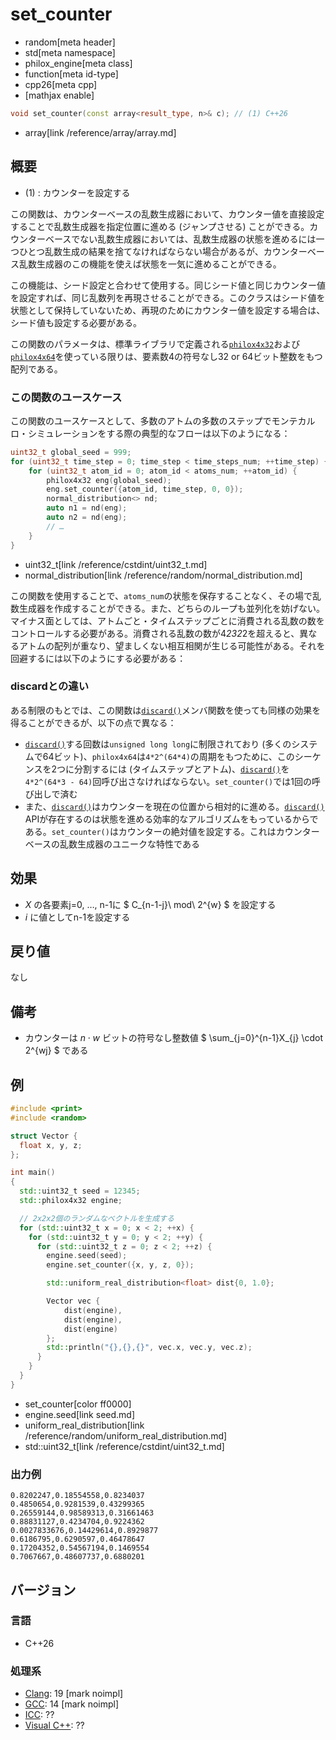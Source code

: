 # set_counter
* random[meta header]
* std[meta namespace]
* philox_engine[meta class]
* function[meta id-type]
* cpp26[meta cpp]
* [mathjax enable]

```cpp
void set_counter(const array<result_type, n>& c); // (1) C++26
```
* array[link /reference/array/array.md]

## 概要
- (1) : カウンターを設定する

この関数は、カウンターベースの乱数生成器において、カウンター値を直接設定することで乱数生成器を指定位置に進める (ジャンプさせる) ことができる。カウンターベースでない乱数生成器においては、乱数生成器の状態を進めるには一つひとつ乱数生成の結果を捨てなければならない場合があるが、カウンターベース乱数生成器のこの機能を使えば状態を一気に進めることができる。

この機能は、シード設定と合わせて使用する。同じシード値と同じカウンター値を設定すれば、同じ乱数列を再現させることができる。このクラスはシード値を状態として保持していないため、再現のためにカウンター値を設定する場合は、シード値も設定する必要がある。

この関数のパラメータは、標準ライブラリで定義される[`philox4x32`](/reference/random/philox4x32.md)および[`philox4x64`](/reference/random/philox4x64.md)を使っている限りは、要素数4の符号なし32 or 64ビット整数をもつ配列である。


### この関数のユースケース
この関数のユースケースとして、多数のアトムの多数のステップでモンテカルロ・シミュレーションをする際の典型的なフローは以下のようになる：

```cpp
uint32_t global_seed = 999;
for (uint32_t time_step = 0; time_step < time_steps_num; ++time_step) {
    for (uint32_t atom_id = 0; atom_id < atoms_num; ++atom_id) {
        philox4x32 eng(global_seed);
        eng.set_counter({atom_id, time_step, 0, 0});
        normal_distribution<> nd;
        auto n1 = nd(eng);
        auto n2 = nd(eng);
        // …
    }
}
```
* uint32_t[link /reference/cstdint/uint32_t.md]
* normal_distribution[link /reference/random/normal_distribution.md]

この関数を使用することで、`atoms_num`の状態を保存することなく、その場で乱数生成器を作成することができる。また、どちらのループも並列化を妨げない。マイナス面としては、アトムごと・タイムステップごとに消費される乱数の数をコントロールする必要がある。消費される乱数の数が4*232*2を超えると、異なるアトムの配列が重なり、望ましくない相互相関が生じる可能性がある。それを回避するには以下のようにする必要がある：


### discardとの違い
ある制限のもとでは、この関数は[`discard()`](discard.md)メンバ関数を使っても同様の効果を得ることができるが、以下の点で異なる：

- [`discard()`](discard.md)する回数は`unsigned long long`に制限されており (多くのシステムで64ビット)、`philox4x64`は`4*2^(64*4)`の周期をもつために、このシーケンスを2つに分割するには (タイムステップとアトム)、[`discard()`](discard.md)を`4*2^(64*3 - 64)`回呼び出さなければならない。`set_counter()`では1回の呼び出しで済む
- また、[`discard()`](discard.md)はカウンターを現在の位置から相対的に進める。[`discard()`](discard.md) APIが存在するのは状態を進める効率的なアルゴリズムをもっているからである。`set_counter()`はカウンターの絶対値を設定する。これはカウンターベースの乱数生成器のユニークな特性である


## 効果
- $X$ の各要素j=0, …, n-1に $ C_{n-1-j}\ mod\ 2^{w} $ を設定する
- $i$ に値としてn-1を設定する


## 戻り値
なし


## 備考
- カウンターは $n \cdot w$ ビットの符号なし整数値 $ \sum_{j=0}^{n-1}X_{j} \cdot 2^{wj} $ である


## 例
```cpp example
#include <print>
#include <random>

struct Vector {
  float x, y, z;
};

int main()
{
  std::uint32_t seed = 12345;
  std::philox4x32 engine;

  // 2x2x2個のランダムなベクトルを生成する
  for (std::uint32_t x = 0; x < 2; ++x) {
    for (std::uint32_t y = 0; y < 2; ++y) {
      for (std::uint32_t z = 0; z < 2; ++z) {
        engine.seed(seed);
        engine.set_counter({x, y, z, 0});

        std::uniform_real_distribution<float> dist{0, 1.0};

        Vector vec {
            dist(engine),
            dist(engine),
            dist(engine)
        };
        std::println("{},{},{}", vec.x, vec.y, vec.z);
      }
    }
  }
}
```
* set_counter[color ff0000]
* engine.seed[link seed.md]
* uniform_real_distribution[link /reference/random/uniform_real_distribution.md]
* std::uint32_t[link /reference/cstdint/uint32_t.md]

### 出力例
```
0.8202247,0.18554558,0.8234037
0.4850654,0.9281539,0.43299365
0.26559144,0.98589313,0.31661463
0.88831127,0.4234704,0.9224362
0.0027833676,0.14429614,0.8929877
0.6186795,0.6290597,0.46478647
0.17204352,0.54567194,0.1469554
0.7067667,0.48607737,0.6880201
```

## バージョン
### 言語
- C++26

### 処理系
- [Clang](/implementation.md#clang): 19 [mark noimpl]
- [GCC](/implementation.md#gcc): 14 [mark noimpl]
- [ICC](/implementation.md#icc): ??
- [Visual C++](/implementation.md#visual_cpp): ??
